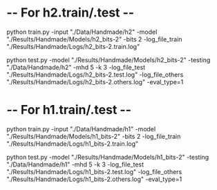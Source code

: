 # -- For h2.train/.test -- #
python train.py -input "./Data/Handmade/h2" -model "./Results/Handmade/Models/h2_bits-2" -bits 2 -log_file_train "./Results/Handmade/Logs/h2_bits-2.train.log"

python test.py -model "./Results/Handmade/Models/h2_bits-2" -testing "./Data/Handmade/h2" -mhd 5 -k 3 -log_file_test "./Results/Handmade/Logs/h2_bits-2.test.log" -log_file_others "./Results/Handmade/Logs/h2_bits-2.others.log" -eval_type=1



# -- For h1.train/.test -- #
python train.py -input "./Data/Handmade/h1" -model "./Results/Handmade/Models/h1_bits-2" -bits 2 -log_file_train "./Results/Handmade/Logs/h1_bits-2.train.log"

python test.py -model "./Results/Handmade/Models/h1_bits-2" -testing "./Data/Handmade/h1" -mhd 5 -k 3 -log_file_test "./Results/Handmade/Logs/h1_bits-2.test.log" -log_file_others "./Results/Handmade/Logs/h1_bits-2.others.log" -eval_type=1

